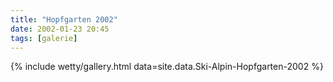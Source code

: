 ```yaml
---
title: "Hopfgarten 2002"
date: 2002-01-23 20:45
tags: [galerie]
---
```


{% include wetty/gallery.html data=site.data.Ski-Alpin-Hopfgarten-2002 %}
